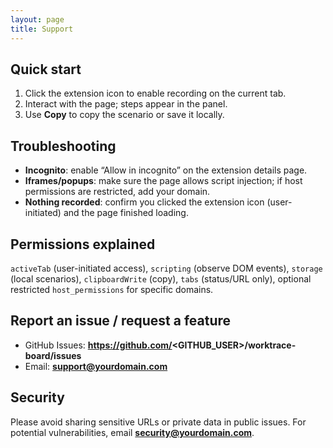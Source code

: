 ```yaml
---
layout: page
title: Support
---
```


## Quick start

1. Click the extension icon to enable recording on the current tab.
2. Interact with the page; steps appear in the panel.
3. Use **Copy** to copy the scenario or save it locally.

## Troubleshooting

- **Incognito**: enable “Allow in incognito” on the extension details page.
- **Iframes/popups**: make sure the page allows script injection; if host permissions are restricted, add your domain.
- **Nothing recorded**: confirm you clicked the extension icon (user-initiated) and the page finished loading.

## Permissions explained

`activeTab` (user-initiated access), `scripting` (observe DOM events), `storage` (local scenarios), `clipboardWrite` (copy), `tabs` (status/URL only), optional restricted `host_permissions` for specific domains.

## Report an issue / request a feature

- GitHub Issues: **https://github.com/<GITHUB_USER>/worktrace-board/issues**
- Email: **support@yourdomain.com**

## Security

Please avoid sharing sensitive URLs or private data in public issues. For potential vulnerabilities, email **security@yourdomain.com**.
